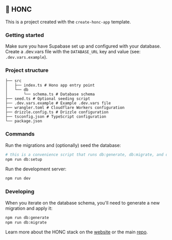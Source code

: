 ## 🪿 HONC

This is a project created with the `create-honc-app` template.

### Getting started

Make sure you have Supabase set up and configured with your database. Create a .dev.vars file with the `DATABASE_URL` key and value (see: `.dev.vars.example`).

### Project structure

```#
├── src
│   ├── index.ts # Hono app entry point
│   └── db
│       └── schema.ts # Database schema
├── seed.ts # Optional seeding script
├── .dev.vars.example # Example .dev.vars file
├── wrangler.toml # Cloudflare Workers configuration
├── drizzle.config.ts # Drizzle configuration
├── tsconfig.json # TypeScript configuration
└── package.json
```

### Commands

Run the migrations and (optionally) seed the database:

```sh
# this is a convenience script that runs db:generate, db:migrate, and db:seed
npm run db:setup
```

Run the development server:

```sh
npm run dev
```

### Developing

When you iterate on the database schema, you'll need to generate a new migration and apply it:

```sh
npm run db:generate
npm run db:migrate
```

Learn more about the HONC stack on the [website](https://honc.dev) or the main [repo](https://github.com/fiberplane/create-honc-app).
